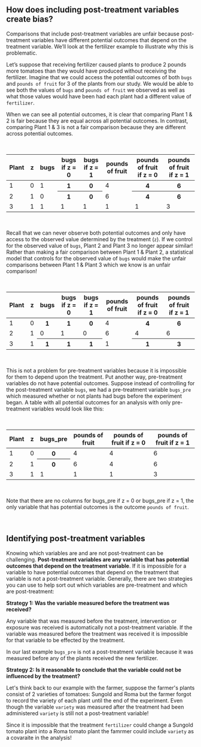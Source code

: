 ## How does including post-treatment variables create bias?

Comparisons that include post-treatment variables are unfair because post-treatment variables have different potential outcomes that depend on the treatment variable. We’ll look at the fertilizer example to illustrate why this is problematic. 

Let’s suppose that receiving fertilizer caused plants to produce 2 pounds more tomatoes than they would have produced without receiving the fertilizer. Imagine that we could access the potential outcomes of both `bugs` and `pounds of fruit` for 3 of the plants from our study. We would be able to see both the values of `bugs` and `pounds of fruit` we observed as well as what those values would have been had each plant had a different value of `fertilizer`.

When we can see all potential outcomes, it is clear that comparing Plant 1 & 2 is fair because they are equal across all potential outcomes. In contrast, comparing Plant 1 & 3 is not a fair comparison because they are different across potential outcomes.

<br>
<table class="table">
  <thead>
    <tr>
      <th scope="col">Plant</th>
      <th scope="col">z</th>
      <th scope="col">bugs</th>
      <th scope="col">bugs if z = 0</th>
      <th scope="col">bugs if z = 1</th>
      <th scope="col">pounds of fruit</th>
      <th scope="col">pounds of fruit if z = 0</th>
      <th scope="col">pounds of fruit if z = 1</th>
    </tr>
  </thead>
  <tbody>
    <tr>
      <td>1</td>
      <td>0</td>
      <td>1</td>
      <th scope="row">1</th>
      <th scope="row">0</th>
      <td>4</td>
      <th scope="row">4</th>
      <th scope="row">6</th>
    </tr>
    <tr>
      <td>2</td>
      <td>1</td>
      <td>0</td>
      <th scope="row">1</th>
      <th scope="row">0</th>
      <td>6</td>
      <th scope="row">4</th>
      <th scope="row">6</th>
    </tr>
    <tr>
      <td>3</td>
      <td>1</td>
      <td>1</td>
      <td>1</td>
       <td>1</td>
      <td>1</td>
      <td>1</td>
      <td>3</td>
    </tr>
  </tbody>
</table>
<br>


Recall that we can never observe both potential outcomes and only have access to the observed value determined by the treatment (`z`). If we control for the observed value of `bugs`, Plant 2 and Plant 3 no longer appear similar! Rather than making a fair comparison between Plant 1 & Plant 2, a statistical model that controls for the observed value of `bugs` would make the unfair comparisons between Plant 1 & Plant 3 which we know is an unfair comparison! 

<br>
<table class="table">
  <thead>
    <tr>
      <th scope="col">Plant</th>
      <th scope="col">z</th>
      <th scope="col">bugs</th>
      <th scope="col">bugs if z = 0</th>
      <th scope="col">bugs if z = 1</th>
      <th scope="col">pounds of fruit</th>
      <th scope="col">pounds of fruit if z = 0</th>
      <th scope="col">pounds of fruit if z = 1</th>
    </tr>
  </thead>
  <tbody>
    <tr>
      <td>1</td>
      <td>0</td>
      <th scope="row">1</th>
      <th scope="row">1</th>
      <th scope="row">0</th>
      <td>4</td>
      <th scope="row">4</th>
      <th scope="row">6</th>
    </tr>
    <tr>
      <td>2</td>
      <td>1</td>
      <td>0</td>
      <td>1</td>
      <td>0</td>
      <td>6</td>
      <td>4</td>
      <td>6</td>
    </tr>
    <tr>
      <td>3</td>
      <td>1</td>
      <th scope="row">1</th>
      <th scope="row">1</th>
      <th scope="row">1</th>
      <td>1</td>
      <th scope="row">1</th>
      <th scope="row">3</th>
    </tr>
  </tbody>
</table>
<br>

This is not a problem for pre-treatment variables because it is impossible for them to depend upon the treatment. Put another way, pre-treatment variables do not have potential outcomes. Suppose instead of controlling for the post-treatment variable `bugs`, we had a pre-treatment variable `bugs_pre` which measured whether or not plants had bugs before the experiment began. A table with all potential outcomes for an analysis with only pre-treatment variables would look like this: 

<br>
<table class="table">
  <thead>
    <tr>
      <th scope="col">Plant</th>
      <th scope="col">z</th>
      <th scope="col">bugs_pre</th>
      <th scope="col">pounds of fruit</th>
      <th scope="col">pounds of fruit if z = 0</th>
      <th scope="col">pounds of fruit if z = 1</th>
    </tr>
  </thead>
  <tbody>
    <tr>
      <td>1</td>
      <td>0</td>
      <th scope="row">0</th>
      <td>4</td>
      <td>4</td>
      <td>6</td>
    </tr>
    <tr>
      <td>2</td>
      <td>1</td>
      <th scope="row">0</th>
      <td>6</td>
      <td>4</td>
      <td>6</td>
    </tr>
    <tr>
      <td>3</td>
      <td>1</td>
       <td>1</td>
      <td>1</td>
      <td>1</td>
      <td>3</td>
    </tr>
  </tbody>
</table>
<br>


Note that there are no columns for bugs_pre if z = 0 or bugs_pre if z = 1, the only variable that has potential outcomes is the outcome `pounds of fruit`. 
<br>
<br>
<br>

## Identifying post-treatment variables

Knowing which variables are and are not post-treatment can be challenging. **Post-treatment variables are any variable that has potential outcomes that depend on the treatment variable**. If it is impossible for a variable to have potential outcomes that depend on the treatment that variable is not a post-treatment variable. Generally, there are two strategies you can use to help sort out which variables are pre-treatment and which are post-treatment: 

**Strategy 1: Was the variable measured before the treatment was received?**

Any variable that was measured before the treatment, intervention or exposure was received is automatically not a post-treatment variable. If the variable was measured before the treatment was received it is impossible for that variable to be effected by the treatment. 

In our last example `bugs_pre` is not a post-treatment variable because it was measured before any of the plants received the new fertilizer. 

**Strategy 2: Is it reasonable to conclude that the variable could not be influenced by the treatment?**

Let's think back to our example with the farmer, suppose the farmer's plants consist of 2 varieties of tomatoes: Sungold and Roma but the farmer forgot to record the variety of each plant until the end of the experiment. Even though the variable `variety` was measured after the treatment had been administered `variety` is still not a post-treatment variable!

Since it is impossible that the treatment `fertilizer` could change a Sungold tomato plant into a Roma tomato plant the famrmer could include `variety` as a covaraite in the analysis!

<br>
